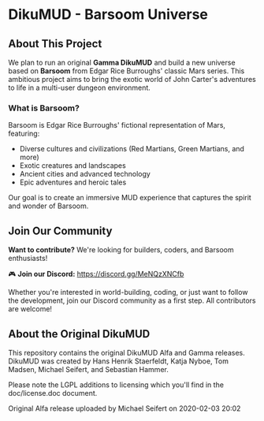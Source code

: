 # DikuMUD - Barsoom Universe

## About This Project

We plan to run an original **Gamma DikuMUD** and build a new universe based on **Barsoom** from Edgar Rice Burroughs' classic Mars series. This ambitious project aims to bring the exotic world of John Carter's adventures to life in a multi-user dungeon environment.

### What is Barsoom?

Barsoom is Edgar Rice Burroughs' fictional representation of Mars, featuring:
- Diverse cultures and civilizations (Red Martians, Green Martians, and more)
- Exotic creatures and landscapes
- Ancient cities and advanced technology
- Epic adventures and heroic tales

Our goal is to create an immersive MUD experience that captures the spirit and wonder of Barsoom.

## Join Our Community

**Want to contribute?** We're looking for builders, coders, and Barsoom enthusiasts!

🎮 **Join our Discord:** https://discord.gg/MeNQzXNCfb

Whether you're interested in world-building, coding, or just want to follow the development, join our Discord community as a first step. All contributors are welcome!

## About the Original DikuMUD

This repository contains the original DikuMUD Alfa and Gamma releases. DikuMUD was created by Hans Henrik Staerfeldt, Katja Nyboe, Tom Madsen, Michael Seifert, and Sebastian Hammer.

Please note the LGPL additions to licensing which you'll find in the doc/license.doc document.

Original Alfa release uploaded by Michael Seifert on 2020-02-03 20:02
